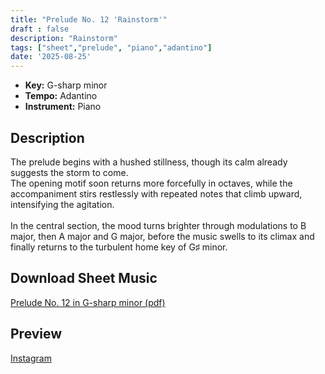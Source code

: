 ```yaml
---
title: "Prelude No. 12 'Rainstorm'"
draft : false
description: "Rainstorm"
tags: ["sheet","prelude", "piano","adantino"]
date: '2025-08-25'
---
```


- **Key:** G-sharp minor
- **Tempo:** Adantino 
- **Instrument:** Piano

<!--more-->
## Description

The prelude begins with a hushed stillness, though its calm already suggests the storm to come. <br>
The opening motif soon returns more forcefully in octaves, while the accompaniment stirs restlessly with repeated notes that climb upward, intensifying the agitation. 
<br>
<br>
In the central section, the mood turns brighter through modulations to B major, then A major and G major, before the music swells to its climax and finally returns to the turbulent home key of G♯ minor.

 ## Download Sheet Music

[Prelude No. 12 in G-sharp minor (pdf)](/pdf/Prelude%20No.12%20in%20Gsharp%20minor.pdf)

 ## Preview 
 
[Instagram](https://www.instagram.com/reel/DN8bgqijGGP/)